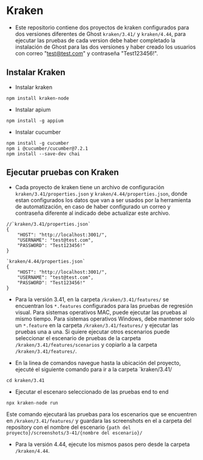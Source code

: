 # Kraken

- Este repositorio contiene dos proyectos de kraken configurados para dos versiones diferentes de Ghost `kraken/3.41/` y `kraken/4.44`, para ejecutar las pruebas de cada version debe haber completado la instalación de Ghost para las dos versiones y haber creado los usuarios con correo "test@test.com" y contraseña "Test123456!".

## Instalar Kraken

- Instalar kraken
```
npm install kraken-node
```
- Instalar apium
```
npm install -g appium
```
- Instalar cucumber
```
npm install -g cucumber
npm i @cucumber/cucumber@7.2.1
npm install --save-dev chai
```

## Ejecutar pruebas con Kraken

- Cada proyecto de kraken tiene un archivo de configuración `kraken/3.41/properties.json` y `kraken/4.44/properties.json`, donde estan configurados los datos que van a ser usados por la herramienta de automatización, en caso de haber configurado un correo y contraseña diferente al indicado debe actualizar este archivo.
```
//`kraken/3.41/properties.json`
{
    "HOST": "http://localhost:3001/",
    "USERNAME": "test@test.com",
    "PASSWORD": "Test123456!"
}

`kraken/4.44/properties.json`
{
    "HOST": "http://localhost:3001/",
    "USERNAME": "test@test.com",
    "PASSWORD": "Test123456!"
}
```

- Para la versión 3.41, en la carpeta `/kraken/3.41/features/` se encuentran los `*.features` configurados para las pruebas de regresión visual. Para sistemas operativos MAC, puede ejecutar las pruebas al mismo tiempo. Para sistemas operativos Windows, debe mantener solo un `*.feature` en la carpeta `/kraken/3.41/features/` y ejecutar las pruebas una a una. Si quiere ejecutar otros escenarios puede seleccionar el escenario de pruebas de la carpeta `/kraken/3.41/features/scenarios` y copiarlo a la carpeta `/kraken/3.41/features/`.

- En la linea de comandos navegue hasta la ubicación del proyecto, ejecuté el siguiente comando para ir a la carpeta `kraken/3.41/  
```
cd kraken/3.41
```
- Ejecutar el escenaro seleccionado de las pruebas end to end 
```
npx kraken-node run
```
Este comando ejecutará las pruebas para los escenarios que se encuentren en `/kraken/3.41/features/` y guardara las screenshots en el a carpeta del repository con el nombre del escenario `{path del proyecto}/screenshots/3-41/{nombre del escenario}/`

- Para la versión 4.44, ejecute los mismos pasos pero desde la carpeta `/kraken/4.44`.
